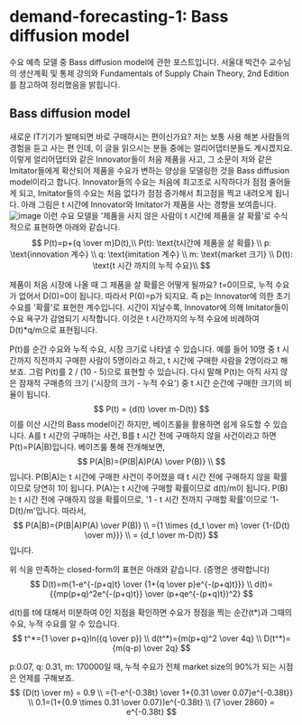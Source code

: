 # demand-forecasting-1: Bass diffusion model
수요 예측 모델 중 Bass diffusion model에 관한 포스트입니다. 서울대 박건수 교수님의 생산계획 및 통제 강의와 Fundamentals of Supply Chain Theory, 2nd Edition를 참고하여 정리했음을 밝힙니다. 

## Bass diffusion model
새로운 IT기기가 발매되면 바로 구매하시는 편이신가요? 저는 보통 사용 해본 사람들의 경험을 듣고 사는 편 인데, 이 글을 읽으시는 분들 중에는 얼리어댑터분들도 계시겠지요. 이렇게 얼리어댑터와 같은 Innovator들이 처음 제품을 사고, 그 소문이 저와 같은 Imitator들에게 확산되어 제품을 수요가 변하는 양상을 모델링한 것을 Bass diffusion model이라고 합니다.
Innovator들의 수요는 처음에 최고조로 시작하다가 점점 줄어들게 되고, Imitator들의 수요는 처음 없다가 점점 증가해서 최고점을 찍고 내려오게 됩니다. 아래 그림은 t 시간에 Innovator와 Imitator가 제품을 사는 경향을 보여줍니다.
![image](https://user-images.githubusercontent.com/11609881/111876772-a1cbc680-89e3-11eb-982f-f4776ab0c895.png)
이런 수요 모델을 '제품을 사지 않은 사람이 t 시간에 제품을 살 확률'로 수식적으로 표현하면 아래와 같습니다.
$$
P(t)=p+{q \over m}D(t),\\
P(t): \text{t시간에 제품을 살 확률} \\
p: \text{innovation 계수} \\
q: \text{imitation 계수} \\
m: \text{market 크기} \\
D(t): \text{t 시간 까지의 누적 수요}\\
$$

제품이 처음 시장에 나올 때 그 제품을 살 확률은 어떻게 될까요? t=0이므로, 누적 수요가 없어서 D(0)=0이 됩니다. 따라서 P(0)=p가 되지요. 즉 p는 Innovator에 의한 초기 수요를 '확률'로 표현한 계수입니다. 시간이 지날수록, Innovator에 의해 Imitator들이 수요 욕구가 감염되기 시작합니다. 이것은 t 시간까지의 누적 수요에 비례하여 D(t)*q/m으로 표현됩니다.

P(t)를 순간 수요와 누적 수요, 시장 크기로 나타낼 수 있습니다. 예를 들어 10명 중 t 시간까지 직전까지 구매한 사람이 5명이라고 하고, t 시간에 구매한 사람을 2명이라고 해보죠. 그럼 P(t)를 2 / (10 - 5)으로 표현할 수 있습니다.
다시 말해  P(t)는 아직 사지 않은 잠재적 구매층의 크기 ('시장의 크기 - 누적 수요') 중  t 시간 순간에 구매한 크기의 비율이 됩니다.
$$
P(t) = {d(t) \over m-D(t)}
$$
이를 이산 시간의 Bass model이긴 하지만, 베이즈룰을 활용하면 쉽게 유도할 수 있습니다. A를 t 시간의 구매하는 사건, B를 t 시간 전에 구매하지 않을 사건이라고 하면 P(t)=P(A|B)입니다. 베이즈룰 통해 전개해보면,
$$
P(A|B)={P(B|A)P(A) \over P(B)} \\
$$
입니다.
P(B|A)는 t 시간에 구매한 사건이 주어졌을 때 t 시간 전에 구매하지 않을 확률이므로 당연히 1이 됩니다. P(A)는 t 시간에 구매할 확률이므로 d(t)/m이 됩니다. P(B)는 t 시간 전에 구매하지 않을 확률이므로, '1 - t 시간 전까지 구매할 확률'이므로 '1-D(t)/m'입니다. 따라서,
$$
P(A|B)={P(B|A)P(A) \over P(B)} \\
={1 \times {d_t \over m} \over {1-{D(t) \over m}}} \\
= {d_t \over m-D(t)}
$$
입니다.

위 식을 만족하는 closed-form의 표현은 아래와 같습니다. (증명은 생략합니다)
$$
D(t)=m{1-e^{-(p+q)t} \over {1+{q \over p}e^{-(p+q)t}}} \\
d(t)={{mp(p+q)^2e^{-(p+q)t}} \over (p+qe^{-(p+q)t})^2}
$$

d(t)를 t에 대해서 미분하여 0인 지점을 확인하면 수요가 정점을 찍는 순간(t*)과 그때의 수요, 누적 수요를 알 수 있습니다.
$$
t^*={1 \over p+q}ln({q \over p}) \\
d(t^*)={m(p+q)^2 \over 4q} \\
D(t^*)={m(q-p) \over 2q}
$$

  

p:0.07, q: 0.31, m: 170000일 때, 누적 수요가 전체 market size의 90%가 되는 시점은 언제를 구해보죠.
$$
{D(t) \over m} = 0.9 \\
={1-e^{-0.38t} \over 1+{0.31 \over 0.07}e^{-0.38t}} \\
0.1=(1+{0.9 \times 0.31 \over 0.07})e^{-0.38t} \\
{7 \over 2860} = e^{-0.38t}
$$
<!--stackedit_data:
eyJoaXN0b3J5IjpbMTU1NzEzOTM5MywtMTg0MDk3NzkzMSwxNj
g5ODIxMDYzLC0xNDIyMzE0MTgsMjEyMDYzODU1Ml19
-->